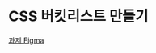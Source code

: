 # CSS 버킷리스트 만들기
[과제 Figma](https://www.figma.com/file/bR7W7Ba0NKwvGdr8mCh0MI/BUCKETLIST?node-id=601%3A8&mode=dev)
